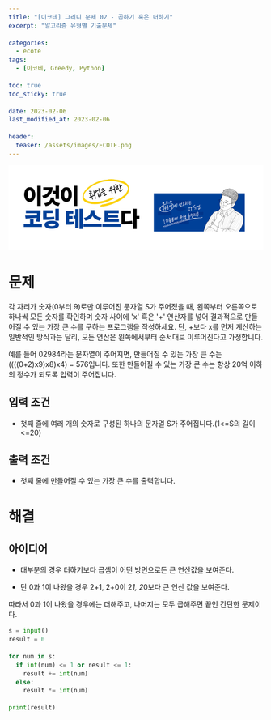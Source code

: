 ```yaml
---
title: "[이코테] 그리디 문제 02 - 곱하기 혹은 더하기"
excerpt: "알고리즘 유형별 기출문제"

categories:
  - ecote
tags:
  - [이코테, Greedy, Python]

toc: true
toc_sticky: true

date: 2023-02-06
last_modified_at: 2023-02-06

header:
  teaser: /assets/images/ECOTE.png
---
```


![image](/assets/images/ECOTE_inner.png)

# 문제

각 자리가 숫자(0부터 9)로만 이루어진 문자열 S가 주어졌을 때, 왼쪽부터 오른쪽으로 하나씩 모든 숫자를 확인하며 숫자 사이에 'x' 혹은 '+' 연산자를 넣어 결과적으로 만들어질 수 있는 가장 큰 수를 구하는 프로그램을 작성하세요. 단, +보다 x를 먼저 계산하는 일반적인 방식과는 달리, 모든 연산은 왼쪽에서부터 순서대로 이루어진다고 가정합니다.

예를 들어 02984라는 문자열이 주어지면, 만들어질 수 있는 가장 큰 수는 ((((0+2)x9)x8)x4) = 576입니다. 또한 만들어질 수 있는 가장 큰 수는 항상 20억 이하의 정수가 되도록 입력이 주어집니다.

## 입력 조건

* 첫째 줄에 여러 개의 숫자로 구성된 하나의 문자열 S가 주어집니다.(1<=S의 길이<=20)

## 출력 조건

* 첫째 줄에 만들어질 수 있는 가장 큰 수를 출력합니다.

# 해결

## 아이디어

* 대부분의 경우 더하기보다 곱셈이 어떤 방면으로든 큰 연산값을 보여준다.

* 단 0과 1이 나왔을 경우 2+1, 2+0이 2*1, 2*0보다 큰 연산 값을 보여준다.

따라서 0과 1이 나왔을 경우에는 더해주고, 나머지는 모두 곱해주면 끝인 간단한 문제이다.

```py
s = input()
result = 0

for num in s:
  if int(num) <= 1 or result <= 1:
    result += int(num)
  else:
    result *= int(num)

print(result)
```
